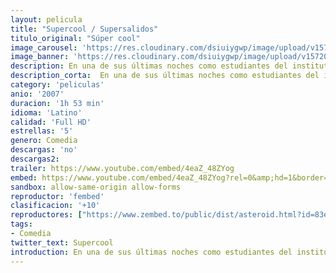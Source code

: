 ```yaml
---
layout: pelicula
title: "Supercool / Supersalidos"
titulo_original: "Súper cool"
image_carousel: 'https://res.cloudinary.com/dsiuiygwp/image/upload/v1572062105/supercool-min_tpksgb.jpg'
image_banner: 'https://res.cloudinary.com/dsiuiygwp/image/upload/v1572062107/superbad-min_wpgqty.jpg'
description: En una de sus últimas noches como estudiantes del instituto, los amigos e inadaptados Evan (Michael Cera) y Seth (Jonah Hill) experimentarán una legendaria odisea durante una tarde en la que intentan comprar bebida para una fiesta en la que estarán las chicas de sus sueños. En su peripecia les acompañará el indescriptible McLovin (Christopher Mintz-Plasse), otro amigo inadaptado que acaba de comprarse un carnet falso, su pasaporte para comprar el alcohol.
description_corta:  En una de sus últimas noches como estudiantes del instituto, los amigos e inadaptados Evan (Michael Cera) y Seth (Jonah Hill) experimentarán una legendaria odisea durante una tarde en la que intentan comprar bebida para una fiesta en la que estarán las chicas de sus..
category: 'peliculas'
anio: '2007'
duracion: '1h 53 min'
idioma: 'Latino'
calidad: 'Full HD'
estrellas: '5'
genero: Comedia
descargas: 'no'
descargas2:
trailer: https://www.youtube.com/embed/4eaZ_48ZYog
embed: https://www.youtube.com/embed/4eaZ_48ZYog?rel=0&amp;hd=1&border=0&wmode=opaque&enablejsapi=1&modestbranding=1&controls=1&showinfo=1
sandbox: allow-same-origin allow-forms
reproductor: 'fembed'
clasificacion: '+10'
reproductores: ["https://www.zembed.to/public/dist/asteroid.html?id=83e860f80a075f5f4e8aba55f2223559&title=Superbad"]
tags:
- Comedia
twitter_text: Supercool
introduction: En una de sus últimas noches como estudiantes del instituto, los amigos e inadaptados Evan (Michael Cera) y Seth (Jonah Hill) experimentarán una legendaria odisea durante una tarde en la que intentan comprar bebida para una fiesta en la que estarán las chicas de sus
---
```












